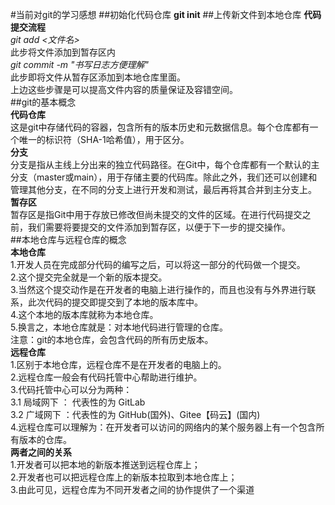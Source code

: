 #当前对git的学习感想 
##初始化代码仓库 
**git init**
##上传新文件到本地仓库
**代码提交流程**  
*git add <文件名>*    
此步将文件添加到暂存区内  
*git commit -m "书写日志方便理解"*  
此步即将文件从暂存区添加到本地仓库里面。  
上边这些步骤是可以提高文件内容的质量保证及容错空间。   
##git的基本概念  
**代码仓库**  
这是git中存储代码的容器，包含所有的版本历史和元数据信息。每个仓库都有一个唯一的标识符（SHA-1哈希值），用于区分。  
**分支**  
分支是指从主线上分出来的独立代码路径。在Git中，每个仓库都有一个默认的主分支（master或main），用于存储主要的代码库。除此之外，我们还可以创建和管理其他分支，在不同的分支上进行开发和测试，最后再将其合并到主分支上。  
**暂存区**  
暂存区是指Git中用于存放已修改但尚未提交的文件的区域。在进行代码提交之前，我们需要将要提交的文件添加到暂存区，以便于下一步的提交操作。    
##本地仓库与远程仓库的概念    
**本地仓库**    
1.开发人员在完成部分代码的编写之后，可以将这一部分的代码做一个提交。    
2.这个提交完全就是一个新的版本提交。    
3.当然这个提交动作是在开发者的电脑上进行操作的，而且也没有与外界进行联系，此次代码的提交即提交到了本地的版本库中。    
4.这个本地的版本库就称为本地仓库。    
5.换言之，本地仓库就是：对本地代码进行管理的仓库。  
注意：git的本地仓库，会包含代码的所有历史版本。  
**远程仓库**  
1.区别于本地仓库，远程仓库不是在开发者的电脑上的。  
2.远程仓库一般会有代码托管中心帮助进行维护。  
3.代码托管中心可以分为两种：  
3.1 局域网下 ： 代表性的为 GitLab  
3.2 广域网下 ：代表性的为 GitHub(国外)、Gitee【码云】(国内)  
4.远程仓库可以理解为：在开发者可以访问的网络内的某个服务器上有一个包含所有版本的仓库。  
**两者之间的关系**  
1.开发者可以把本地的新版本推送到远程仓库上；  
2.开发者也可以把远程仓库上的新版本拉取到本地仓库上；  
3.由此可见，远程仓库为不同开发者之间的协作提供了一个渠道  